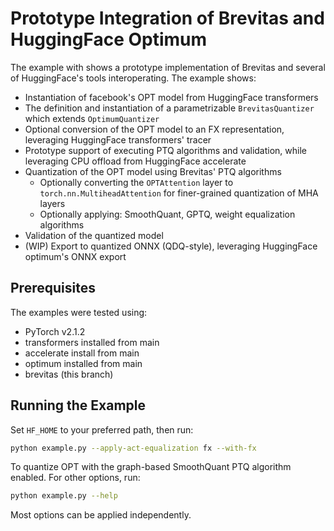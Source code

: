 # Prototype Integration of Brevitas and HuggingFace Optimum

The example with shows a prototype implementation of Brevitas and several of HuggingFace's tools interoperating.
The example shows:
 - Instantiation of facebook's OPT model from HuggingFace transformers
 - The definition and instantiation of a parametrizable `BrevitasQuantizer` which extends `OptimumQuantizer`
 - Optional conversion of the OPT model to an FX representation, leveraging HuggingFace transformers' tracer
 - Prototype support of executing PTQ algorithms and validation, while leveraging CPU offload from HuggingFace accelerate
 - Quantization of the OPT model using Brevitas' PTQ algorithms
   - Optionally converting the `OPTAttention` layer to `torch.nn.MultiheadAttention` for finer-grained quantization of MHA layers
   - Optionally applying: SmoothQuant, GPTQ, weight equalization algorithms
 - Validation of the quantized model
 - (WIP) Export to quantized ONNX (QDQ-style), leveraging HuggingFace optimum's ONNX export

## Prerequisites

The examples were tested using:
 - PyTorch v2.1.2
 - transformers installed from main
 - accelerate install from main
 - optimum installed from main
 - brevitas (this branch)

## Running the Example

Set `HF_HOME` to your preferred path, then run:

```bash
python example.py --apply-act-equalization fx --with-fx
```

To quantize OPT with the graph-based SmoothQuant PTQ algorithm enabled.
For other options, run:

```bash
python example.py --help
```

Most options can be applied independently.
